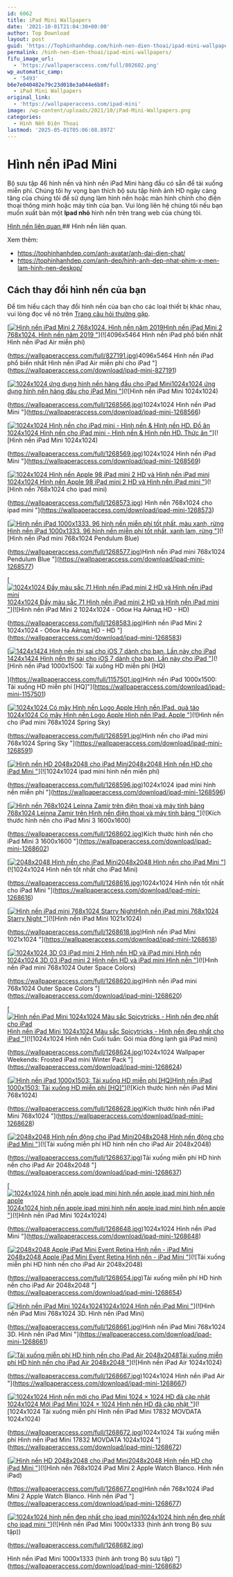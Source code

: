 ```yaml
---
id: 6062
title: iPad Mini Wallpapers
date: '2021-10-01T21:04:30+00:00'
author: Top Download
layout: post
guid: 'https://Tophinhanhdep.com/hinh-nen-dien-thoai/ipad-mini-wallpapers/'
permalink: /hinh-nen-dien-thoai/ipad-mini-wallpapers/
fifu_image_url:
  - 'https://wallpaperaccess.com/full/802602.png'
wp_automatic_camp:
  - '5493'
b6e7e040482e79c23d018e3a044e6b8f:
  - iPad Mini Wallpapers
original_link:
  - 'https://wallpaperaccess.com/ipad-mini'
image: /wp-content/uploads/2021/10/iPad-Mini-Wallpapers.png
categories:
  - Hình Nền Điện Thoại
lastmod: '2025-05-01T05:06:08.897Z'
---
```

# Hình nền iPad Mini

Bộ sưu tập 46 hình nền và hình nền iPad Mini hàng đầu có sẵn để tải xuống miễn phí. Chúng tôi hy vọng bạn thích bộ sưu tập hình ảnh HD ngày càng tăng của chúng tôi để sử dụng làm hình nền hoặc màn hình chính cho điện thoại thông minh hoặc máy tính của bạn. Vui lòng liên hệ chúng tôi nếu bạn muốn xuất bản một **Ipad nhỏ** hình nền trên trang web của chúng tôi.

[Hình nền liên quan ](#related) ## Hình nền liên quan.

   
 Xem thêm:

   
- <https://tophinhanhdep.com/anh-avatar/anh-dai-dien-chat/>
- <https://tophinhanhdep.com/anh-dep/hinh-anh-dep-nhat-phim-x-men-lam-hinh-nen-deskop/>

## Cách thay đổi hình nền của bạn

Để tìm hiểu cách thay đổi hình nền của bạn cho các loại thiết bị khác nhau, vui lòng đọc về nó trên [Trang câu hỏi thường gặp](https://tophinhanhdep.com/faq/).

  
[[![Hình nền iPad Mini 2 768x1024.  Hình nền năm 2019](https://wallpaperaccess.com/full/802602.png)Hình nền iPad Mini 2 768x1024. Hình nền năm 2019 "](https://wallpaperaccess.com/download/ipad-mini-802602)](![4096x5464 Hình nền iPad phổ biến nhất Hình nền iPad Air miễn phí)

(https://wallpaperaccess.com/full/827191.jpg)4096x5464 Hình nền iPad phổ biến nhất Hình nền iPad Air miễn phí cho iPad "](https://wallpaperaccess.com/download/ipad-mini-827191)

[[![1024x1024 ứng dụng hình nền hàng đầu cho iPad Mini](https://wallpaperaccess.com/full/160872.jpg)1024x1024 ứng dụng hình nền hàng đầu cho iPad Mini "](https://wallpaperaccess.com/download/ipad-mini-160872)](![Hình nền iPad Mini 1024x1024)

(https://wallpaperaccess.com/full/1268566.jpg)1024x1024 Hình nền iPad Mini "](https://wallpaperaccess.com/download/ipad-mini-1268566)

[[![1024x1024 Hình nền cho iPad mini - Hình nền & Hình nền HD.  Đồ ăn](https://wallpaperaccess.com/full/1268568.jpg)1024x1024 Hình nền cho iPad mini - Hình nền &amp; Hình nền HD. Thức ăn "](https://wallpaperaccess.com/download/ipad-mini-1268568)](![Hình nền iPad Mini 1024x1024)

(https://wallpaperaccess.com/full/1268569.jpg)1024x1024 Hình nền iPad Mini "](https://wallpaperaccess.com/download/ipad-mini-1268569)

[[![1024x1024 Hình nền Apple 98 iPad mini 2 HD và Hình nền iPad mini](https://wallpaperaccess.com/full/1268570.jpg)1024x1024 Hình nền Apple 98 iPad mini 2 HD và Hình nền iPad mini "](https://wallpaperaccess.com/download/ipad-mini-1268570)](![Hình nền 768x1024 cho ipad mini)

(https://wallpaperaccess.com/full/1268573.jpg) Hình nền 768x1024 cho ipad mini "](https://wallpaperaccess.com/download/ipad-mini-1268573)

[[![Hình nền iPad 1000x1333.  96 hình nền miễn phí tốt nhất, màu xanh, rừng](https://wallpaperaccess.com/full/791456.jpg)Hình nền iPad 1000x1333. 96 hình nền miễn phí tốt nhất, xanh lam, rừng "](https://wallpaperaccess.com/download/ipad-mini-791456)](![Hình nền iPad mini 768x1024 Pendulum Blue)

(https://wallpaperaccess.com/full/1268577.jpg)Hình nền iPad mini 768x1024 Pendulum Blue "](https://wallpaperaccess.com/download/ipad-mini-1268577)

[[![1024x1024 Đầy màu sắc 71 Hình nền iPad mini 2 HD và Hình nền iPad mini](https://wallpaperaccess.com/full/1268581.jpg)1024x1024 Đầy màu sắc 71 Hình nền iPad mini 2 HD và Hình nền iPad mini "](https://wallpaperaccess.com/download/ipad-mini-1268581)](![Hình nền iPad Mini 2 1024x1024 - Обои На Айпад HD - HD)

(https://wallpaperaccess.com/full/1268583.jpg)Hình nền iPad Mini 2 1024x1024 - Обои На Айпад HD - HD "](https://wallpaperaccess.com/download/ipad-mini-1268583)

[[![1424x1424 Hình nền thị sai cho iOS 7 dành cho bạn, Lần này cho iPad](https://wallpaperaccess.com/full/1268586.jpg)1424x1424 Hình nền thị sai cho iOS 7 dành cho bạn, Lần này cho iPad "](https://wallpaperaccess.com/download/ipad-mini-1268586)](![Hình nền iPad 1000x1500: Tải xuống HD miễn phí [HQ)

](https://wallpaperaccess.com/full/1157501.jpg)Hình nền iPad 1000x1500: Tải xuống HD miễn phí \[HQ\]"](https://wallpaperaccess.com/download/ipad-mini-1157501)

[[![1024x1024 Có mây Hình nền Logo Apple Hình nền IPad.  quả táo](https://wallpaperaccess.com/full/1268589.jpg)1024x1024 Có mây Hình nền Logo Apple Hình nền IPad. Apple "](https://wallpaperaccess.com/download/ipad-mini-1268589)](![Hình nền cho iPad mini 768x1024 Spring Sky)

(https://wallpaperaccess.com/full/1268591.jpg)Hình nền cho iPad mini 768x1024 Spring Sky "](https://wallpaperaccess.com/download/ipad-mini-1268591)

[[![Hình nền HD 2048x2048 cho iPad Mini](https://wallpaperaccess.com/full/1268594.jpg)2048x2048 Hình nền HD cho iPad Mini "](https://wallpaperaccess.com/download/ipad-mini-1268594)](![1024x1024 ipad mini hình nền miễn phí)

(https://wallpaperaccess.com/full/1268596.jpg)1024x1024 ipad mini hình nền miễn phí "](https://wallpaperaccess.com/download/ipad-mini-1268596)

[[![Hình nền 768x1024 Leinna Zamir trên điện thoại và máy tính bảng](https://wallpaperaccess.com/full/1268599.jpg)768x1024 Leinna Zamir trên Hình nền điện thoại và máy tính bảng "](https://wallpaperaccess.com/download/ipad-mini-1268599)](![Kích thước hình nền cho iPad Mini 3 1600x1600)

(https://wallpaperaccess.com/full/1268602.jpg)Kích thước hình nền cho iPad Mini 3 1600x1600 "](https://wallpaperaccess.com/download/ipad-mini-1268602)

[[![2048x2048 Hình nền cho iPad Mini](https://wallpaperaccess.com/full/1268603.jpg)2048x2048 Hình nền cho iPad Mini "](https://wallpaperaccess.com/download/ipad-mini-1268603)](![1024x1024 Hình nền tốt nhất cho iPad Mini)

(https://wallpaperaccess.com/full/1268616.jpg)1024x1024 Hình nền tốt nhất cho iPad Mini "](https://wallpaperaccess.com/download/ipad-mini-1268616)

[[![Hình nền iPad mini 768x1024 Starry Night](https://wallpaperaccess.com/full/1143305.jpg)Hình nền iPad mini 768x1024 Starry Night "](https://wallpaperaccess.com/download/ipad-mini-1143305)](![Hình nền iPad Mini 1021x1024)

(https://wallpaperaccess.com/full/1268618.jpg)Hình nền iPad Mini 1021x1024 "](https://wallpaperaccess.com/download/ipad-mini-1268618)

[[![1024x1024 3D 03 iPad mini 2 Hình nền HD và iPad mini Hình nền](https://wallpaperaccess.com/full/1268619.jpg)1024x1024 3D 03 iPad mini 2 Hình nền HD và iPad mini Hình nền "](https://wallpaperaccess.com/download/ipad-mini-1268619)](![Hình nền iPad mini 768x1024 Outer Space Colors)

(https://wallpaperaccess.com/full/1268620.jpg)Hình nền iPad mini 768x1024 Outer Space Colors "](https://wallpaperaccess.com/download/ipad-mini-1268620)

[[![Hình nền iPad Mini 1024x1024 Màu sắc Spicytricks - Hình nền đẹp nhất cho iPad](https://wallpaperaccess.com/full/1268622.jpg)Hình nền iPad Mini 1024x1024 Màu sắc Spicytricks - Hình nền đẹp nhất cho iPad "](https://wallpaperaccess.com/download/ipad-mini-1268622)](![1024x1024 Hình nền Cuối tuần: Gói mùa đông lạnh giá iPad mini)

(https://wallpaperaccess.com/full/1268624.jpg)1024x1024 Wallpaper Weekends: Frosted iPad mini Winter Pack "](https://wallpaperaccess.com/download/ipad-mini-1268624)

[[![Hình nền iPad 1000x1503: Tải xuống HD miễn phí [HQ]](https://wallpaperaccess.com/full/1268626.jpg)Hình nền iPad 1000x1503: Tải xuống HD miễn phí \[HQ\]"](https://wallpaperaccess.com/download/ipad-mini-1268626)](![Kích thước hình nền iPad Mini 768x1024)

(https://wallpaperaccess.com/full/1268628.jpg)Kích thước hình nền iPad Mini 768x1024 "](https://wallpaperaccess.com/download/ipad-mini-1268628)

[[![2048x2048 Hình nền động cho iPad Mini](https://wallpaperaccess.com/full/1268629.jpg)2048x2048 Hình nền động cho iPad Mini "](https://wallpaperaccess.com/download/ipad-mini-1268629)](![Tải xuống miễn phí HD hình nền cho iPad Air 2048x2048)

(https://wallpaperaccess.com/full/1268637.jpg)Tải xuống miễn phí HD hình nền cho iPad Air 2048x2048 "](https://wallpaperaccess.com/download/ipad-mini-1268637)

[[![1024x1024 hình nền apple ipad mini hình nền apple ipad mini hình nền apple](https://wallpaperaccess.com/full/1268644.jpg)1024x1024 hình nền apple ipad mini hình nền apple ipad mini hình nền apple "](https://wallpaperaccess.com/download/ipad-mini-1268644)](![Hình nền iPad Mini 1024x1024)

(https://wallpaperaccess.com/full/1268648.jpg)1024x1024 Hình nền iPad Mini "](https://wallpaperaccess.com/download/ipad-mini-1268648)

[[![2048x2048 Apple iPad Mini Event Retina Hình nền - iPad Mini](https://wallpaperaccess.com/full/1268651.jpg)2048x2048 Apple iPad Mini Event Retina Hình nền - iPad Mini "](https://wallpaperaccess.com/download/ipad-mini-1268651)](![Tải xuống miễn phí HD hình nền cho iPad Air 2048x2048)

(https://wallpaperaccess.com/full/1268654.jpg)Tải xuống miễn phí HD hình nền cho iPad Air 2048x2048 "](https://wallpaperaccess.com/download/ipad-mini-1268654)

[[![Hình nền iPad Mini 1024x1024](https://wallpaperaccess.com/full/1268660.jpg)1024x1024 Hình nền iPad Mini "](https://wallpaperaccess.com/download/ipad-mini-1268660)](![Hình nền iPad Mini 768x1024 3D.  Hình nền iPad Mini)

(https://wallpaperaccess.com/full/1268661.jpg)Hình nền iPad Mini 768x1024 3D. Hình nền iPad Mini "](https://wallpaperaccess.com/download/ipad-mini-1268661)

[[![Tải xuống miễn phí HD hình nền cho iPad Air 2048x2048](https://wallpaperaccess.com/full/1268662.jpg)Tải xuống miễn phí HD hình nền cho iPad Air 2048x2048 "](https://wallpaperaccess.com/download/ipad-mini-1268662)](![Hình nền iPad Air 1024x1024)

(https://wallpaperaccess.com/full/1268667.jpg)1024x1024 Hình nền iPad Air "](https://wallpaperaccess.com/download/ipad-mini-1268667)

[[![1024x1024 Hình nền mới cho iPad Mini 1024 × 1024 HD đã cập nhật](https://wallpaperaccess.com/full/1268671.jpg)1024x1024 Mới iPad Mini 1024 × 1024 Hình nền HD đã cập nhật "](https://wallpaperaccess.com/download/ipad-mini-1268671)](![1024x1024 Tải xuống miễn phí Hình nền iPad Mini 17832 MOVDATA 1024x1024)

(https://wallpaperaccess.com/full/1268672.jpg)1024x1024 Tải xuống miễn phí Hình nền iPad Mini 17832 MOVDATA 1024x1024 "](https://wallpaperaccess.com/download/ipad-mini-1268672)

[[![Hình nền HD 2048x2048 cho iPad Mini](https://wallpaperaccess.com/full/1268673.jpg)2048x2048 Hình nền HD cho iPad Mini "](https://wallpaperaccess.com/download/ipad-mini-1268673)](![Hình nền 768x1024 iPad Mini 2 Apple Watch Blanco.  Hình nền iPad)

(https://wallpaperaccess.com/full/1268677.png)Hình nền 768x1024 iPad Mini 2 Apple Watch Blanco. Hình nền iPad "](https://wallpaperaccess.com/download/ipad-mini-1268677)

[[![1024x1024 hình nền đẹp nhất cho ipad mini](https://wallpaperaccess.com/full/1268679.jpg)1024x1024 hình nền đẹp nhất cho ipad mini "](https://wallpaperaccess.com/download/ipad-mini-1268679)](![Hình nền iPad Mini 1000x1333 (hình ảnh trong Bộ sưu tập))

(https://wallpaperaccess.com/full/1268682.jpg)

Hình nền iPad Mini 1000x1333 (hình ảnh trong Bộ sưu tập) "](https://wallpaperaccess.com/download/ipad-mini-1268682)
